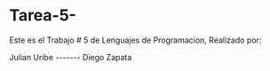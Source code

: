 # Tarea-5-
Este es el Trabajo # 5 de Lenguajes de Programacion,
Realizado por:

Julian Uribe -------
Diego Zapata
